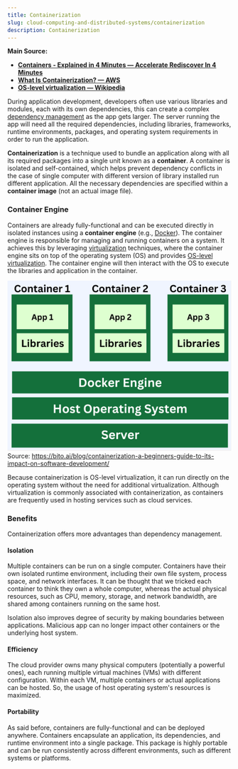 ```yaml
---
title: Containerization
slug: cloud-computing-and-distributed-systems/containerization
description: Containerization
---
```


**Main Source:**

- **[Containers - Explained in 4 Minutes — Accelerate Rediscover In 4 Minutes](https://youtu.be/pR-cGS6IGvI?si=LOqZkrsmbzDJE7l9)**
- **[What Is Containerization? — AWS](https://aws.amazon.com/what-is/containerization/)**
- **[OS-level virtualization — Wikipedia](https://en.wikipedia.org/wiki/OS-level_virtualization)**

During application development, developers often use various libraries and modules, each with its own dependencies, this can create a complex [dependency management](/cs-notes/software-engineering/build-and-package-management#dependency) as the app gets larger. The server running the app will need all the required dependencies, including libraries, frameworks, runtime environments, packages, and operating system requirements in order to run the application.

**Containerization** is a technique used to bundle an application along with all its required packages into a single unit known as a **container**. A container is isolated and self-contained, which helps prevent dependency conflicts in the case of single computer with different version of library installed run different application. All the necessary dependencies are specified within a **container image** (not an actual image file).

### Container Engine

Containers are already fully-functional and can be executed directly in isolated instances using a **container engine** (e.g., [Docker](/cloud-computing-and-distributed-systems/docker-and-kubernetes#docker)). The container engine is responsible for managing and running containers on a system. It achieves this by leveraging [virtualization](/cloud-computing-and-distributed-systems/virtualization) techniques, where the container engine sits on top of the operating system (OS) and provides [OS-level virtualization](/cloud-computing-and-distributed-systems/virtualization#level-implementation). The container engine will then interact with the OS to execute the libraries and application in the container.

![Containerization 1](./container.png)  
Source: https://bito.ai/blog/containerization-a-beginners-guide-to-its-impact-on-software-development/

Because containerization is OS-level virtualization, it can run directly on the operating system without the need for additional virtualization. Although virtualization is commonly associated with containerization, as containers are frequently used in hosting services such as cloud services.

### Benefits

Containerization offers more advantages than dependency management.

#### Isolation

Multiple containers can be run on a single computer. Containers have their own isolated runtime environment, including their own file system, process space, and network interfaces. It can be thought that we tricked each container to think they own a whole computer, whereas the actual physical resources, such as CPU, memory, storage, and network bandwidth, are shared among containers running on the same host.

Isolation also improves degree of security by making boundaries between applications. Malicious app can no longer impact other containers or the underlying host system.

#### Efficiency

The cloud provider owns many physical computers (potentially a powerful ones), each running multiple virtual machines (VMs) with different configuration. Within each VM, multiple containers or actual applications can be hosted. So, the usage of host operating system's resources is maximized.

#### Portability

As said before, containers are fully-functional and can be deployed anywhere. Containers encapsulate an application, its dependencies, and runtime environment into a single package. This package is highly portable and can be run consistently across different environments, such as different systems or platforms.
